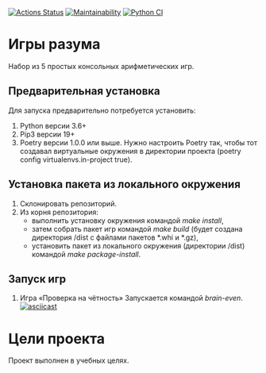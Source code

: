 [![Actions Status](https://github.com/yulia-sa/python-project-lvl1/workflows/hexlet-check/badge.svg)](https://github.com/yulia-sa/python-project-lvl1/actions)
[![Maintainability](https://api.codeclimate.com/v1/badges/9041ce594419613b4760/maintainability)](https://codeclimate.com/github/yulia-sa/python-project-lvl1/maintainability)
[![Python CI](https://github.com/yulia-sa/python-project-lvl1/actions/workflows/pyci.yml/badge.svg)](https://github.com/yulia-sa/python-project-lvl1/actions)


# Игры разума

Набор из 5 простых консольных арифметических игр.

## Предварительная установка

Для запуска предварительно потребуется установить: 
1. Python версии 3.6+
1. Pip3 версии 19+
1. Poetry версии 1.0.0 или выше. Нужно настроить Poetry так, чтобы тот создавал виртуальные окружения в директории проекта (poetry config virtualenvs.in-project true).

## Установка пакета из локального окружения

1. Склонировать репозиторий.
1. Из корня репозитория:
    * выполнить установку окружения командой _make install_,
    * затем собрать пакет игр командой _make build_ (будет создана директория /dist с файлами пакетов *.whi и *.gz),
    * установить пакет из локального окружения (директории /dist) командой _make package-install_.

## Запуск игр

1. Игра «Проверка на чётность»
Запускается командой _brain-even_.
[![asciicast](https://asciinema.org/a/FMBMiU8GWihRUm44HDjK8hqWn.svg)](https://asciinema.org/a/FMBMiU8GWihRUm44HDjK8hqWn?t=2)



# Цели проекта

Проект выполнен в учебных целях.
